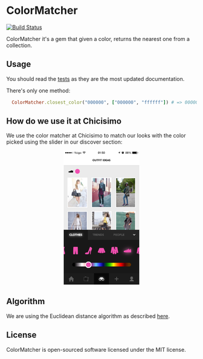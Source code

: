 ColorMatcher
======

[![Build Status](https://img.shields.io/travis/chicisimo/color_matcher/master.svg)](https://travis-ci.org/chicisimo/color_matcher)

ColorMatcher it's a gem that given a color, returns the nearest one from a collection.

## Usage

You should read the [tests](https://github.com/chicisimo/color_matcher/blob/master/spec/color_matcher_spec.rb) as they are the most updated documentation.

There's only one method:

```ruby
  ColorMatcher.closest_color("000000", ["000000", "ffffff"]) # => 000000
```

## How do we use it at Chicisimo

We use the color matcher at Chicisimo to match our looks with the color picked using the slider in our discover section:

<p align="center">
  <img src="doc/discover.png" width="200">
</p>

## Algorithm

We are using the Euclidean distance algorithm as described [here](http://www.compuphase.com/cmetric.htm).

## License

ColorMatcher is open-sourced software licensed under the MIT license.
